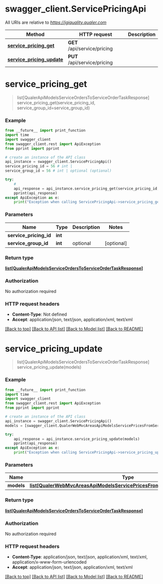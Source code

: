 # swagger_client.ServicePricingApi

All URIs are relative to *https://jgiquality.qualer.com*

Method | HTTP request | Description
------------- | ------------- | -------------
[**service_pricing_get**](ServicePricingApi.md#service_pricing_get) | **GET** /api/service/pricing | 
[**service_pricing_update**](ServicePricingApi.md#service_pricing_update) | **PUT** /api/service/pricing | 


# **service_pricing_get**
> list[QualerApiModelsServiceOrdersToServiceOrderTaskResponse] service_pricing_get(service_pricing_id, service_group_id=service_group_id)



### Example
```python
from __future__ import print_function
import time
import swagger_client
from swagger_client.rest import ApiException
from pprint import pprint

# create an instance of the API class
api_instance = swagger_client.ServicePricingApi()
service_pricing_id = 56 # int | 
service_group_id = 56 # int | optional (optional)

try:
    # 
    api_response = api_instance.service_pricing_get(service_pricing_id, service_group_id=service_group_id)
    pprint(api_response)
except ApiException as e:
    print("Exception when calling ServicePricingApi->service_pricing_get: %s\n" % e)
```

### Parameters

Name | Type | Description  | Notes
------------- | ------------- | ------------- | -------------
 **service_pricing_id** | **int**|  | 
 **service_group_id** | **int**| optional | [optional] 

### Return type

[**list[QualerApiModelsServiceOrdersToServiceOrderTaskResponse]**](QualerApiModelsServiceOrdersToServiceOrderTaskResponse.md)

### Authorization

No authorization required

### HTTP request headers

 - **Content-Type**: Not defined
 - **Accept**: application/json, text/json, application/xml, text/xml

[[Back to top]](#) [[Back to API list]](../README.md#documentation-for-api-endpoints) [[Back to Model list]](../README.md#documentation-for-models) [[Back to README]](../README.md)

# **service_pricing_update**
> list[QualerApiModelsServiceOrdersToServiceOrderTaskResponse] service_pricing_update(models)



### Example
```python
from __future__ import print_function
import time
import swagger_client
from swagger_client.rest import ApiException
from pprint import pprint

# create an instance of the API class
api_instance = swagger_client.ServicePricingApi()
models = [swagger_client.QualerWebMvcAreasApiModelsServicePricesFromServicePriceBulkEditModel()] # list[QualerWebMvcAreasApiModelsServicePricesFromServicePriceBulkEditModel] | 

try:
    api_response = api_instance.service_pricing_update(models)
    pprint(api_response)
except ApiException as e:
    print("Exception when calling ServicePricingApi->service_pricing_update: %s\n" % e)
```

### Parameters

Name | Type | Description  | Notes
------------- | ------------- | ------------- | -------------
 **models** | [**list[QualerWebMvcAreasApiModelsServicePricesFromServicePriceBulkEditModel]**](QualerWebMvcAreasApiModelsServicePricesFromServicePriceBulkEditModel.md)|  | 

### Return type

[**list[QualerApiModelsServiceOrdersToServiceOrderTaskResponse]**](QualerApiModelsServiceOrdersToServiceOrderTaskResponse.md)

### Authorization

No authorization required

### HTTP request headers

 - **Content-Type**: application/json, text/json, application/xml, text/xml, application/x-www-form-urlencoded
 - **Accept**: application/json, text/json, application/xml, text/xml

[[Back to top]](#) [[Back to API list]](../README.md#documentation-for-api-endpoints) [[Back to Model list]](../README.md#documentation-for-models) [[Back to README]](../README.md)

